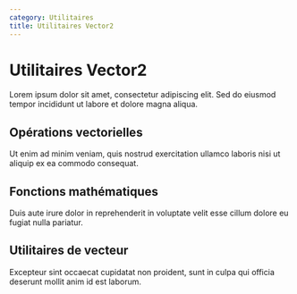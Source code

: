 ```yaml
---
category: Utilitaires
title: Utilitaires Vector2
---
```


# Utilitaires Vector2

Lorem ipsum dolor sit amet, consectetur adipiscing elit. Sed do eiusmod tempor incididunt ut labore et dolore magna aliqua.

## Opérations vectorielles

Ut enim ad minim veniam, quis nostrud exercitation ullamco laboris nisi ut aliquip ex ea commodo consequat.

## Fonctions mathématiques

Duis aute irure dolor in reprehenderit in voluptate velit esse cillum dolore eu fugiat nulla pariatur.

## Utilitaires de vecteur

Excepteur sint occaecat cupidatat non proident, sunt in culpa qui officia deserunt mollit anim id est laborum.
